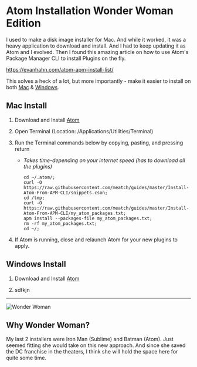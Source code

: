 # Atom Installation Wonder Woman Edition

I used to make a disk image installer for Mac. And while it worked, it was a heavy application to download and install. And I had to keep updating it as Atom and I evolved. Then I found this amazing article on how to use Atom's Package Manager CLI to install Plugins on the fly.

https://evanhahn.com/atom-apm-install-list/

This solves a heck of a lot, but more importantly - make it easier to install on both [Mac](#mac) & [Windows](#win).


## Mac Install

1. Download and Install <a href="https://atom.io/" target="atom">Atom</a>

2. Open Terminal (Location: /Applications/Utilities/Terminal)

3. Run the Terminal commands below by copying, pasting, and pressing return
    * *Takes time-depending on your internet speed (has to download all the plugins)*

        ```
        cd ~/.atom/;
        curl -O https://raw.githubusercontent.com/meatch/guides/master/Install-Atom-From-APM-CLI/snippets.cson;
        cd /tmp;
        curl -O https://raw.githubusercontent.com/meatch/guides/master/Install-Atom-From-APM-CLI/my_atom_packages.txt;
        apm install --packages-file my_atom_packages.txt;  
        rm -rf my_atom_packages.txt;
        cd ~/;
        ```


4. If Atom is running, close and relaunch Atom for your new plugins to apply.


## Windows Install

1. Download and Install <a href="https://atom.io/" target="atom">Atom</a>

2. sdfkjn

---

![Wonder Woman](https://upload.wikimedia.org/wikipedia/en/e/ed/Wonder_Woman_%282017_film%29.jpg)

## Why Wonder Woman?

My last 2 installers were Iron Man (Sublime) and Batman (Atom). Just seemed fitting she would take on this new approach. And since she saved the DC franchise in the theaters, I think she will hold the space here for quite some time.


